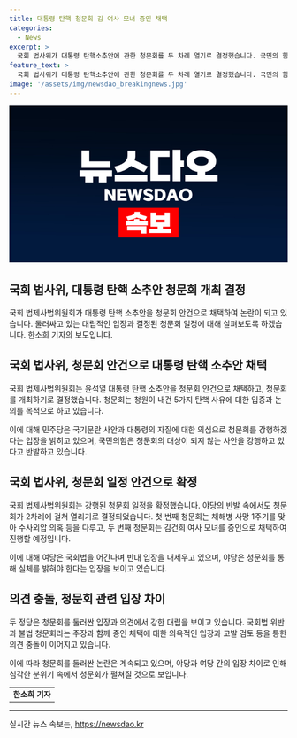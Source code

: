 ```yaml
---
title: 대통령 탄핵 청문회 김 여사 모녀 증인 채택
categories:
  - News
excerpt: >
  국회 법사위가 대통령 탄핵소추안에 관한 청문회를 두 차례 열기로 결정했습니다. 국민의 힘과 민주당 사이에 공방이 벌어지면서 청문회가 강행되었으며, 야당이 반발하며 청문회 장을 떠나는 상황이 벌어졌습니다. 첫 청문회는 채해병 사망 1주기를 맞아 수사외압 의혹을 주제로 열리고, 두 번째 청문회는 김건희 여사 모녀를 증인으로 채택했습니다. 민주당은 이를 불법으로 주장하고, 고발을 검토하고 있습니다.
feature_text: >
  국회 법사위가 대통령 탄핵소추안에 관한 청문회를 두 차례 열기로 결정했습니다. 국민의 힘과 민주당 사이에 공방이 벌어지면서 청문회가 강행되었으며, 야당이 반발하며 청문회 장을 떠나는 상황이 벌어졌습니다. 첫 청문회는 채해병 사망 1주기를 맞아 수사외압 의혹을 주제로 열리고, 두 번째 청문회는 김건희 여사 모녀를 증인으로 채택했습니다. 민주당은 이를 불법으로 주장하고, 고발을 검토하고 있습니다.
image: '/assets/img/newsdao_breakingnews.jpg'
---
```


<p><img src="/assets/img/newsdao_breakingnews.jpg" alt="flaretime 속보" /></p>

<h2 data-ke-size="size26">국회 법사위, 대통령 탄핵 소추안 청문회 개최 결정</h2>

<p data-ke-size="size16">국회 법제사법위원회가 대통령 탄핵 소추안을 청문회 안건으로 채택하여 논란이 되고 있습니다. 둘러싸고 있는 대립적인 입장과 결정된 청문회 일정에 대해 살펴보도록 하겠습니다. 한소희 기자의 보도입니다.</p>

<h2 data-ke-size="size24">국회 법사위, 청문회 안건으로 대통령 탄핵 소추안 채택</h2>

<p data-ke-size="size16">국회 법제사법위원회는 윤석열 대통령 탄핵 소추안을 청문회 안건으로 채택하고, 청문회를 개최하기로 결정했습니다. 청문회는 청원이 내건 5가지 탄핵 사유에 대한 입증과 논의를 목적으로 하고 있습니다.</p>

<p data-ke-size="size16">이에 대해 민주당은 국기문란 사안과 대통령의 자질에 대한 의심으로 청문회를 강행하겠다는 입장을 밝히고 있으며, 국민의힘은 청문회의 대상이 되지 않는 사안을 강행하고 있다고 반발하고 있습니다.</p>

<h2 data-ke-size="size24">국회 법사위, 청문회 일정 안건으로 확정</h2>

<p data-ke-size="size16">국회 법제사법위원회는 강행된 청문회 일정을 확정했습니다. 야당의 반발 속에서도 청문회가 2차례에 걸쳐 열리기로 결정되었습니다. 첫 번째 청문회는 채해병 사망 1주기를 맞아 수사외압 의혹 등을 다루고, 두 번째 청문회는 김건희 여사 모녀를 증인으로 채택하여 진행할 예정입니다.</p>

<p data-ke-size="size16">이에 대해 여당은 국회법을 어긴다며 반대 입장을 내세우고 있으며, 야당은 청문회를 통해 실체를 밝혀야 한다는 입장을 보이고 있습니다.</p>

<h2 data-ke-size="size24">의견 충돌, 청문회 관련 입장 차이</h2>

<p data-ke-size="size16">두 정당은 청문회를 둘러싼 입장과 의견에서 강한 대립을 보이고 있습니다. 국회법 위반과 불법 청문회라는 주장과 함께 증인 채택에 대한 의욕적인 입장과 고발 검토 등을 통한 의견 충돌이 이어지고 있습니다.</p>

<p data-ke-size="size16">이에 따라 청문회를 둘러싼 논란은 계속되고 있으며, 야당과 여당 간의 입장 차이로 인해 심각한 분위기 속에서 청문회가 펼쳐질 것으로 보입니다.</p>

<table>
    <tbody>
        <tr>
            <td style="text-align: center; height: 17px;"><b>한소희 기자</b></td>
        </tr>
    </tbody>
</table>

<p><hr></p>
실시간 뉴스 속보는, <a href="https://newsdao.kr" rel="dofollow">https://newsdao.kr</a>


